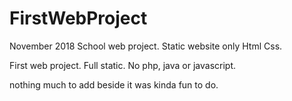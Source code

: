 # FirstWebProject
November 2018
School web project. Static website only Html Css.

First web project.
Full static. No php, java or javascript.

nothing much to add beside it was kinda fun to do.